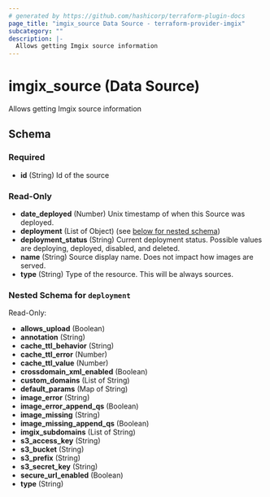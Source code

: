 ```yaml
---
# generated by https://github.com/hashicorp/terraform-plugin-docs
page_title: "imgix_source Data Source - terraform-provider-imgix"
subcategory: ""
description: |-
  Allows getting Imgix source information
---
```


# imgix_source (Data Source)

Allows getting Imgix source information



<!-- schema generated by tfplugindocs -->
## Schema

### Required

- **id** (String) Id of the source

### Read-Only

- **date_deployed** (Number) Unix timestamp of when this Source was deployed.
- **deployment** (List of Object) (see [below for nested schema](#nestedatt--deployment))
- **deployment_status** (String) Current deployment status. Possible values are deploying, deployed, disabled, and deleted.
- **name** (String) Source display name. Does not impact how images are served.
- **type** (String) Type of the resource. This will be always sources.

<a id="nestedatt--deployment"></a>
### Nested Schema for `deployment`

Read-Only:

- **allows_upload** (Boolean)
- **annotation** (String)
- **cache_ttl_behavior** (String)
- **cache_ttl_error** (Number)
- **cache_ttl_value** (Number)
- **crossdomain_xml_enabled** (Boolean)
- **custom_domains** (List of String)
- **default_params** (Map of String)
- **image_error** (String)
- **image_error_append_qs** (Boolean)
- **image_missing** (String)
- **image_missing_append_qs** (Boolean)
- **imgix_subdomains** (List of String)
- **s3_access_key** (String)
- **s3_bucket** (String)
- **s3_prefix** (String)
- **s3_secret_key** (String)
- **secure_url_enabled** (Boolean)
- **type** (String)



